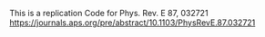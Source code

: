 This is a replication Code for Phys. Rev. E 87, 032721 https://journals.aps.org/pre/abstract/10.1103/PhysRevE.87.032721
